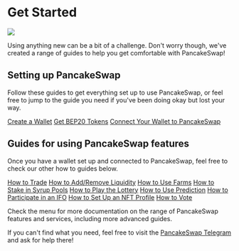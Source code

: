 # Get Started

![](https://gblobscdn.gitbook.com/assets%2F-MHREX7DHcljbY5IkjgJ%2F-MbAMObsweNRS-pDqIid%2F-MbAOS6qTp_O-x9ZkROg%2Fdocs%20masthead%20%2815%29.png?alt=media&token=77a0592a-82b8-4cf9-92ab-998f40719f77)

Using anything new can be a bit of a challenge. Don't worry though, we've created a range of guides to help you get comfortable with PancakeSwap!

## Setting up PancakeSwap <a id="setting-up-pancakeswap"></a>

Follow these guides to get everything set up to use PancakeSwap, or feel free to jump to the guide you need if you've been doing okay but lost your way.

​[Create a Wallet](create-a-wallet-1.md) [Get BEP20 Tokens](get-bep20-tokens-1.md) [Connect Your Wallet to PancakeSwap](connect-your-wallet-to-pancakeswap-1.md)​

## Guides for using PancakeSwap features <a id="guides-for-using-pancakeswap-features"></a>

Once you have a wallet set up and connected to PancakeSwap, feel free to check our other how to guides below.

​[How to Trade](../products-1/pancakeswap-exchange/how-to-trade.md) [How to Add/Remove Liquidity](../products-1/pancakeswap-exchange/how-to-add-remove-liquidity.md) [How to Use Farms](../products-1/yield-farming/how-to-use-farms.md) [How to Stake in Syrup Pools](../products-1/syrup-pool/how-to-stake-in-syrup-pools.md) [How to Play the Lottery](../products-1/lottery/how-to-play-the-lottery.md) [How to Use Prediction](https://docs.pancakeswap.finance/products/prediction/prediction-guide) [How to Participate in an IFO](https://docs.pancakeswap.finance/products/ifo-initial-farm-offering/ifo-guide) [How to Set Up an NFT Profile](https://docs.pancakeswap.finance/products/nft-profile-system/profile-guide) [How to Vote](https://docs.pancakeswap.finance/products/voting/voting-guide)​

Check the menu for more documentation on the range of PancakeSwap features and services, including more advanced guides.

If you can't find what you need, feel free to visit the [PancakeSwap Telegram](https://t.me/pancakeswap) and ask for help there!

